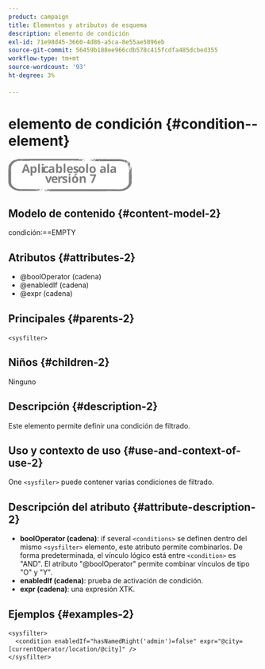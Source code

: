 ```yaml
---
product: campaign
title: Elementos y atributos de esquema
description: elemento de condición
exl-id: 71e98d45-3660-4d86-a5ca-8e55ae5896eb
source-git-commit: 56459b188ee966cdb578c415fcdfa485dcbed355
workflow-type: tm+mt
source-wordcount: '93'
ht-degree: 3%

---
```


# elemento de condición {#condition--element}

![](../../../assets/v7-only.svg)

## Modelo de contenido {#content-model-2}

condición:==EMPTY

## Atributos {#attributes-2}

* @boolOperator (cadena)
* @enabledIf (cadena)
* @expr (cadena)

## Principales {#parents-2}

`<sysfilter>`

## Niños {#children-2}

Ninguno

## Descripción {#description-2}

Este elemento permite definir una condición de filtrado.

## Uso y contexto de uso {#use-and-context-of-use-2}

One `<sysfiler>`  puede contener varias condiciones de filtrado.

## Descripción del atributo {#attribute-description-2}

* **boolOperator (cadena)**: if several `<conditions>` se definen dentro del mismo  `<sysfilter>` elemento, este atributo permite combinarlos. De forma predeterminada, el vínculo lógico está entre `<condition>` es &quot;AND&quot;. El atributo &quot;@boolOperator&quot; permite combinar vínculos de tipo &quot;O&quot; y &quot;Y&quot;.
* **enabledIf (cadena)**: prueba de activación de condición.
* **expr (cadena)**: una expresión XTK.

## Ejemplos {#examples-2}

```
<sysfilter>
  <condition enabledIf="hasNamedRight('admin')=false" expr="@city=[currentOperator/location/@city]" />
</sysfilter>
```
